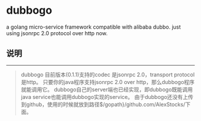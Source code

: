 # dubbogo #
a golang micro-service framework compatible with alibaba dubbo. just using jsonrpc 2.0 protocol over http now.

## 说明 ##
---
> dubbogo 目前版本(0.1.1)支持的codec 是jsonrpc 2.0，transport protocol是http。
> 只要你的java程序支持jsonrpc 2.0 over http，那么dubbogo程序就能调用它。
> dubbogo自己的server端也已经实现，即dubbogo既能调用java service也能调用dubbogo实现的service。
> 由于dubbogo还没有上传到github，使用的时候就放到路径$/gopath}/github.com/AlexStocks/下面。

